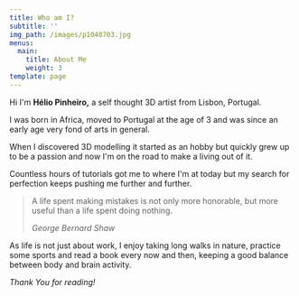```yaml
---
title: Who am I?
subtitle: ''
img_path: /images/p1040703.jpg
menus:
  main:
    title: About Me
    weight: 3
template: page
---
```


Hi I'm **Hélio Pinheiro,** a self thought 3D artist from Lisbon, Portugal.

I was born in Africa, moved to Portugal at the age of 3 and was since an early age very fond of arts in general.

When I discovered 3D modelling it started as an hobby but quickly grew up to be a passion and now I'm on the road to make a living out of it.

Countless hours of tutorials got me to where I'm at today but my search for perfection keeps pushing me further and further.

> A life spent making mistakes is not only more honorable, but more useful than a life spent doing nothing.
>
> <cite>George Bernard Shaw</cite>

As life is not just about work, I enjoy taking long walks in nature, practice some sports and read a book every now and then, keeping a good balance between body and brain activity.

_Thank You for reading!_
